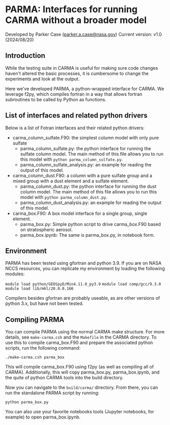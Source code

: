 # PARMA: Interfaces for running CARMA without a broader model
Developed by Parker Case (parker.a.case@nasa.gov)
Current version: v1.0 (2024/08/20)
## Introduction
While the testing suite in CARMA is useful for making sure code changes haven't
altered the basic processes, it is cumbersome to change the experiments and
look at the output.

Here we've developed PARMA, a python-wrapped interface for CARMA. We leverage
f2py, which compiles fortran in a way that allows fortran subroutines to be
called by Python as functions.

## List of interfaces and related python drivers
Below is a list of Fotran interfaces and their related python drivers:
- carma_column_sulfate.F90: the simplest column model with only pure sulfate
    - parma_column_sulfate.py: the python interface for running the sulfate
        column model. The main method of this file allows you to run this
        model with `python parma_column_sulfate.py`.
    - parma_column_sulfate_analysis.py: an example for reading the output of
        this model.
- carma_column_dust.F90: a column with a pure sulfate group and a mixed group
    with a dust element and a sulfate element.
    - parma_column_dust.py: the python interface for running the dust
        column model. The main method of this file allows you to run this
        model with `python parma_column_dust.py`.
    - parma_column_dust_analysis.py: an example for reading the output of
        this model.
- carma_box.F90: A box model interface for a single group, single element.
    - parma_box.py: Simple python script to drive carma_box.F90 based on
                     stratospheric aerosol.
    - parma_box.ipynb: The same is parma_box.py, in notebook form.

## Environment
PARMA has been tested using gfortran and python 3.9. If you are on NASA NCCS
resources, you can replicate my environment by loading the following modules:

`module load python/GEOSpyD/Min4.11.0_py3.9`
`module load comp/gcc/9.3.0`
`module load lib/mkl/20.0.0.166`

Compilers besides gfortran are probably useable, as are other versions of
python 3.x, but have not been tested.

## Compiling PARMA
You can compile PARMA using the normal CARMA make structure. For more details,
see `make-carma.csh` and the `Makefile` in the CARMA directory. To use this to
compile carma_box.F90 and prepare the associated python scripts, run the
following command:

`./make-carma.csh parma_box`

This will compile carma_box.F90 using f2py (as well as compiling all of CARMA).
Additionally, this will copy parma_box.py, parma_box.ipynb, and the quite of
python CARMA tools into the build directory.

Now you can navigate to the `build/carma/` directory. From there, you can
run the standalone PARMA script by running:

`python parma_box.py`

You can also use your favorite notebooks tools (Jupyter notebooks, for example)
to open parma_box.ipynb.
